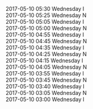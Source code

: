 2017-05-10 05:30 Wednesday  I  
2017-05-10 05:25 Wednesday  N  
2017-05-10 05:05 Wednesday  I  
2017-05-10 05:00 Wednesday  N  
2017-05-10 04:55 Wednesday  I  
2017-05-10 04:45 Wednesday  N  
2017-05-10 04:35 Wednesday  I  
2017-05-10 04:25 Wednesday  N  
2017-05-10 04:15 Wednesday  I  
2017-05-10 04:05 Wednesday  N  
2017-05-10 03:55 Wednesday  I  
2017-05-10 03:45 Wednesday  N  
2017-05-10 03:40 Wednesday  I  
2017-05-10 03:05 Wednesday  N  
2017-05-10 03:00 Wednesday  I  
